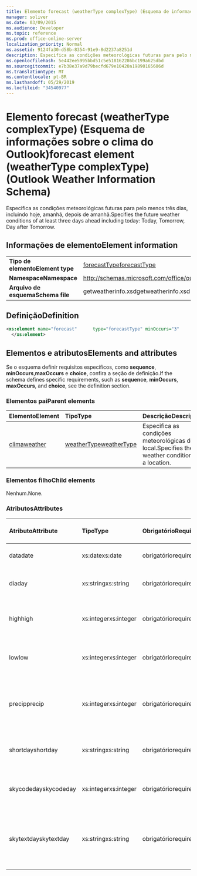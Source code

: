 ```yaml
---
title: Elemento forecast (weatherType complexType) (Esquema de informações sobre o clima do Outlook)
manager: soliver
ms.date: 03/09/2015
ms.audience: Developer
ms.topic: reference
ms.prod: office-online-server
localization_priority: Normal
ms.assetid: 9124fa30-d58b-8354-91e9-8d2237a8251d
description: Especifica as condições meteorológicas futuras para pelo menos três dias, incluindo hoje, amanhã, depois de amanhã.
ms.openlocfilehash: 5e442ee5995bbd51c5e518162286bc199a625dbd
ms.sourcegitcommit: e7b38e37a9d79becfd679e10420a19890165606d
ms.translationtype: MT
ms.contentlocale: pt-BR
ms.lasthandoff: 05/29/2019
ms.locfileid: "34540977"
---
```

# <a name="forecast-element-weathertype-complextype-outlook-weather-information-schema"></a><span data-ttu-id="b43c9-103">Elemento forecast (weatherType complexType) (Esquema de informações sobre o clima do Outlook)</span><span class="sxs-lookup"><span data-stu-id="b43c9-103">forecast element (weatherType complexType) (Outlook Weather Information Schema)</span></span>

<span data-ttu-id="b43c9-104">Especifica as condições meteorológicas futuras para pelo menos três dias, incluindo hoje, amanhã, depois de amanhã.</span><span class="sxs-lookup"><span data-stu-id="b43c9-104">Specifies the future weather conditions of at least three days ahead including today: Today, Tomorrow, Day after Tomorrow.</span></span>
  
## <a name="element-information"></a><span data-ttu-id="b43c9-105">Informações de elemento</span><span class="sxs-lookup"><span data-stu-id="b43c9-105">Element information</span></span>

|||
|:-----|:-----|
|<span data-ttu-id="b43c9-106">**Tipo de elemento**</span><span class="sxs-lookup"><span data-stu-id="b43c9-106">**Element type**</span></span> <br/> |[<span data-ttu-id="b43c9-107">forecastType</span><span class="sxs-lookup"><span data-stu-id="b43c9-107">forecastType</span></span>](forecasttype-complextype-outlook-weather-information-schema.md) <br/> |
|<span data-ttu-id="b43c9-108">**Namespace**</span><span class="sxs-lookup"><span data-stu-id="b43c9-108">**Namespace**</span></span> <br/> |http://schemas.microsoft.com/office/outlook/15/getweatherinfo.xsd  <br/> |
|<span data-ttu-id="b43c9-109">**Arquivo de esquema**</span><span class="sxs-lookup"><span data-stu-id="b43c9-109">**Schema file**</span></span> <br/> |<span data-ttu-id="b43c9-110">getweatherinfo.xsd</span><span class="sxs-lookup"><span data-stu-id="b43c9-110">getweatherinfo.xsd</span></span>  <br/> |
   
## <a name="definition"></a><span data-ttu-id="b43c9-111">Definição</span><span class="sxs-lookup"><span data-stu-id="b43c9-111">Definition</span></span>

```XML
<xs:element name="forecast"      type="forecastType" minOccurs="3"     maxOccurs="unbounded"    >
  </xs:element>  

```

## <a name="elements-and-attributes"></a><span data-ttu-id="b43c9-112">Elementos e atributos</span><span class="sxs-lookup"><span data-stu-id="b43c9-112">Elements and attributes</span></span>

<span data-ttu-id="b43c9-113">Se o esquema definir requisitos específicos, como **sequence**, **minOccurs**,**maxOccurs** e **choice**, confira a seção de definição.</span><span class="sxs-lookup"><span data-stu-id="b43c9-113">If the schema defines specific requirements, such as **sequence**, **minOccurs**, **maxOccurs**, and **choice**, see the definition section.</span></span> 
  
### <a name="parent-elements"></a><span data-ttu-id="b43c9-114">Elementos pai</span><span class="sxs-lookup"><span data-stu-id="b43c9-114">Parent elements</span></span>

|<span data-ttu-id="b43c9-115">**Elemento**</span><span class="sxs-lookup"><span data-stu-id="b43c9-115">**Element**</span></span>|<span data-ttu-id="b43c9-116">**Tipo**</span><span class="sxs-lookup"><span data-stu-id="b43c9-116">**Type**</span></span>|<span data-ttu-id="b43c9-117">**Descrição**</span><span class="sxs-lookup"><span data-stu-id="b43c9-117">**Description**</span></span>|
|:-----|:-----|:-----|
|[<span data-ttu-id="b43c9-118">clima</span><span class="sxs-lookup"><span data-stu-id="b43c9-118">weather</span></span>](weather-element-weatherdata-elementoutlook-weather-information-schema.md) <br/> |[<span data-ttu-id="b43c9-119">weatherType</span><span class="sxs-lookup"><span data-stu-id="b43c9-119">weatherType</span></span>](weathertype-complextype-outlook-weather-information-schema.md) <br/> |<span data-ttu-id="b43c9-120">Especifica as condições meteorológicas de um local.</span><span class="sxs-lookup"><span data-stu-id="b43c9-120">Specifies the weather conditions of a location.</span></span>  <br/> |
   
### <a name="child-elements"></a><span data-ttu-id="b43c9-121">Elementos filho</span><span class="sxs-lookup"><span data-stu-id="b43c9-121">Child elements</span></span>

<span data-ttu-id="b43c9-122">Nenhum.</span><span class="sxs-lookup"><span data-stu-id="b43c9-122">None.</span></span>
  
### <a name="attributes"></a><span data-ttu-id="b43c9-123">Atributos</span><span class="sxs-lookup"><span data-stu-id="b43c9-123">Attributes</span></span>

|<span data-ttu-id="b43c9-124">**Atributo**</span><span class="sxs-lookup"><span data-stu-id="b43c9-124">**Attribute**</span></span>|<span data-ttu-id="b43c9-125">**Tipo**</span><span class="sxs-lookup"><span data-stu-id="b43c9-125">**Type**</span></span>|<span data-ttu-id="b43c9-126">**Obrigatório**</span><span class="sxs-lookup"><span data-stu-id="b43c9-126">**Required**</span></span>|<span data-ttu-id="b43c9-127">**Descrição**</span><span class="sxs-lookup"><span data-stu-id="b43c9-127">**Description**</span></span>|<span data-ttu-id="b43c9-128">**Valores possíveis**</span><span class="sxs-lookup"><span data-stu-id="b43c9-128">**Possible values**</span></span>|
|:-----|:-----|:-----|:-----|:-----|
|<span data-ttu-id="b43c9-129">data</span><span class="sxs-lookup"><span data-stu-id="b43c9-129">date</span></span>  <br/> |<span data-ttu-id="b43c9-130">xs:date</span><span class="sxs-lookup"><span data-stu-id="b43c9-130">xs:date</span></span>  <br/> |<span data-ttu-id="b43c9-131">obrigatório</span><span class="sxs-lookup"><span data-stu-id="b43c9-131">required</span></span>  <br/> |<span data-ttu-id="b43c9-132">Especifica a data da previsão.</span><span class="sxs-lookup"><span data-stu-id="b43c9-132">Specifies the date for the forecast.</span></span>  <br/> |<span data-ttu-id="b43c9-133">Um valor do tipo xs:date</span><span class="sxs-lookup"><span data-stu-id="b43c9-133">A value of the type xs:date</span></span>  <br/> |
|<span data-ttu-id="b43c9-134">dia</span><span class="sxs-lookup"><span data-stu-id="b43c9-134">day</span></span>  <br/> |<span data-ttu-id="b43c9-135">xs:string</span><span class="sxs-lookup"><span data-stu-id="b43c9-135">xs:string</span></span>  <br/> |<span data-ttu-id="b43c9-136">obrigatório</span><span class="sxs-lookup"><span data-stu-id="b43c9-136">required</span></span>  <br/> |<span data-ttu-id="b43c9-137">Especifica um dia para a previsão.</span><span class="sxs-lookup"><span data-stu-id="b43c9-137">Specifies a day for the forecast.</span></span>  <br/> |<span data-ttu-id="b43c9-138">Um valor do tipo xs:string</span><span class="sxs-lookup"><span data-stu-id="b43c9-138">A value of the type xs:string</span></span>  <br/> |
|<span data-ttu-id="b43c9-139">high</span><span class="sxs-lookup"><span data-stu-id="b43c9-139">high</span></span>  <br/> |<span data-ttu-id="b43c9-140">xs:integer</span><span class="sxs-lookup"><span data-stu-id="b43c9-140">xs:integer</span></span>  <br/> |<span data-ttu-id="b43c9-141">obrigatório</span><span class="sxs-lookup"><span data-stu-id="b43c9-141">required</span></span>  <br/> |<span data-ttu-id="b43c9-142">Especifica a maior temperatura prevista.</span><span class="sxs-lookup"><span data-stu-id="b43c9-142">Specifies the forecasted highest temperature.</span></span>  <br/> |<span data-ttu-id="b43c9-143">Um valor do tipo xs:integer</span><span class="sxs-lookup"><span data-stu-id="b43c9-143">A value of the type xs:integer</span></span>  <br/> |
|<span data-ttu-id="b43c9-144">low</span><span class="sxs-lookup"><span data-stu-id="b43c9-144">low</span></span>  <br/> |<span data-ttu-id="b43c9-145">xs:integer</span><span class="sxs-lookup"><span data-stu-id="b43c9-145">xs:integer</span></span>  <br/> |<span data-ttu-id="b43c9-146">obrigatório</span><span class="sxs-lookup"><span data-stu-id="b43c9-146">required</span></span>  <br/> |<span data-ttu-id="b43c9-147">Especifica a menor temperatura prevista.</span><span class="sxs-lookup"><span data-stu-id="b43c9-147">Specifies the forecasted lowest temperature.</span></span>  <br/> |<span data-ttu-id="b43c9-148">Um valor do tipo xs:integer</span><span class="sxs-lookup"><span data-stu-id="b43c9-148">A value of the type xs:integer</span></span>  <br/> |
|<span data-ttu-id="b43c9-149">precip</span><span class="sxs-lookup"><span data-stu-id="b43c9-149">precip</span></span>  <br/> |<span data-ttu-id="b43c9-150">xs:integer</span><span class="sxs-lookup"><span data-stu-id="b43c9-150">xs:integer</span></span>  <br/> |<span data-ttu-id="b43c9-151">obrigatório</span><span class="sxs-lookup"><span data-stu-id="b43c9-151">required</span></span>  <br/> |<span data-ttu-id="b43c9-152">Especifica a porcentagem de possibilidade de precipitação.</span><span class="sxs-lookup"><span data-stu-id="b43c9-152">Specifies the percentage possibility of precipitation.</span></span>  <br/> |<span data-ttu-id="b43c9-153">Um valor do tipo xs:integer</span><span class="sxs-lookup"><span data-stu-id="b43c9-153">A value of the type xs:integer</span></span>  <br/> |
|<span data-ttu-id="b43c9-154">shortday</span><span class="sxs-lookup"><span data-stu-id="b43c9-154">shortday</span></span>  <br/> |<span data-ttu-id="b43c9-155">xs:string</span><span class="sxs-lookup"><span data-stu-id="b43c9-155">xs:string</span></span>  <br/> |<span data-ttu-id="b43c9-156">obrigatório</span><span class="sxs-lookup"><span data-stu-id="b43c9-156">required</span></span>  <br/> |<span data-ttu-id="b43c9-157">Especifica um dia na forma abreviada.</span><span class="sxs-lookup"><span data-stu-id="b43c9-157">Specifies a day in abbreviated form.</span></span>  <br/> |<span data-ttu-id="b43c9-158">Um valor do tipo xs:string</span><span class="sxs-lookup"><span data-stu-id="b43c9-158">A value of the type xs:string</span></span>  <br/> |
|<span data-ttu-id="b43c9-159">skycodeday</span><span class="sxs-lookup"><span data-stu-id="b43c9-159">skycodeday</span></span>  <br/> |<span data-ttu-id="b43c9-160">xs:integer</span><span class="sxs-lookup"><span data-stu-id="b43c9-160">xs:integer</span></span>  <br/> |<span data-ttu-id="b43c9-161">obrigatório</span><span class="sxs-lookup"><span data-stu-id="b43c9-161">required</span></span>  <br/> |<span data-ttu-id="b43c9-162">Especifica um código para as condições previstas.</span><span class="sxs-lookup"><span data-stu-id="b43c9-162">Specifies a code for the forecasted conditions.</span></span>  <br/> |<span data-ttu-id="b43c9-163">Um valor do tipo xs:integer</span><span class="sxs-lookup"><span data-stu-id="b43c9-163">A value of the type xs:integer</span></span>  <br/> |
|<span data-ttu-id="b43c9-164">skytextday</span><span class="sxs-lookup"><span data-stu-id="b43c9-164">skytextday</span></span>  <br/> |<span data-ttu-id="b43c9-165">xs:string</span><span class="sxs-lookup"><span data-stu-id="b43c9-165">xs:string</span></span>  <br/> |<span data-ttu-id="b43c9-166">obrigatório</span><span class="sxs-lookup"><span data-stu-id="b43c9-166">required</span></span>  <br/> |<span data-ttu-id="b43c9-167">Especifica uma ou duas palavras que descrevam as condições previstas.</span><span class="sxs-lookup"><span data-stu-id="b43c9-167">Specifies one to two words that describe the forecasted conditions.</span></span>  <br/> |<span data-ttu-id="b43c9-168">Um valor do tipo xs:string</span><span class="sxs-lookup"><span data-stu-id="b43c9-168">A value of the type xs:string</span></span>  <br/> |
   

